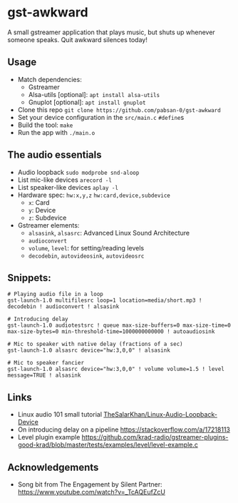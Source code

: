 # gst-awkward  

A small gstreamer application that plays music, but shuts up whenever someone speaks. Quit awkward silences today!

## Usage

- Match dependencies:
    - Gstreamer
    - Alsa-utils [optional]: `apt install alsa-utils`
    - Gnuplot [optional]: `apt install gnuplot`
- Clone this repo `git clone https://github.com/pabsan-0/gst-awkward`
- Set your device configuration in the `src/main.c` `#define`s 
- Build the tool: `make`
- Run the app with `./main.o`

## The audio essentials

- Audio loopback `sudo modprobe snd-aloop`
- List mic-like devices `arecord -l`
- List speaker-like devices `aplay -l`
- Hardware spec: `hw:x,y,z` `hw:card,device,subdevice`
  - `x`: Card
  - `y`: Device
  - `z`: Subdevice
- Gstreamer elements:
    - `alsasink`, `alsasrc`: Advanced Linux Sound Architecture
    - `audioconvert`
    - `volume`, `level`: for setting/reading levels
    - `decodebin`, `autovideosink`, `autovideosrc`

## Snippets:
```
# Playing audio file in a loop
gst-launch-1.0 multifilesrc loop=1 location=media/short.mp3 ! decodebin ! audioconvert ! alsasink

# Introducing delay
gst-launch-1.0 audiotestsrc ! queue max-size-buffers=0 max-size-time=0 max-size-bytes=0 min-threshold-time=1000000000000 ! autoaudiosink

# Mic to speaker with native delay (fractions of a sec)
gst-launch-1.0 alsasrc device="hw:3,0,0" ! alsasink 

# Mic to speaker fancier
gst-launch-1.0 alsasrc device="hw:3,0,0" ! volume volume=1.5 ! level message=TRUE ! alsasink 
```


## Links 

- Linux audio 101 small tutorial [TheSalarKhan/Linux-Audio-Loopback-Device](https://github.com/TheSalarKhan/Linux-Audio-Loopback-Device)
- On introducing delay on a pipeline https://stackoverflow.com/a/17218113
- Level plugin example https://github.com/krad-radio/gstreamer-plugins-good-krad/blob/master/tests/examples/level/level-example.c


## Acknowledgements

- Song bit from The Engagement by Silent Partner: https://www.youtube.com/watch?v=_TcAQEufZcU



<!-- 

cmake, Makefile
.editorconf
settings.ini glib

```
# GST_DELAY 10^6
GST_DELAY (){
    echo "queue max-size-buffers=0 max-size-time=0 max-size-bytes=0 min-threshold-time=`echo $1 | bc`"
}

```
-->

